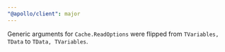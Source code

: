 ```yaml
---
"@apollo/client": major
---
```


Generic arguments for `Cache.ReadOptions` were flipped from `TVariables, TData` to `TData, TVariables`.
